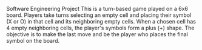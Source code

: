 Software Engineering Project
This is a turn-based game played on a 6x6 board. Players take turns selecting an empty cell and placing their symbol (X or O) in that cell and its neighboring empty cells. When a chosen cell has 4 empty neighboring cells, the player's symbols form a plus (+) shape. The objective is to make the last move and be the player who places the final symbol on the board.
